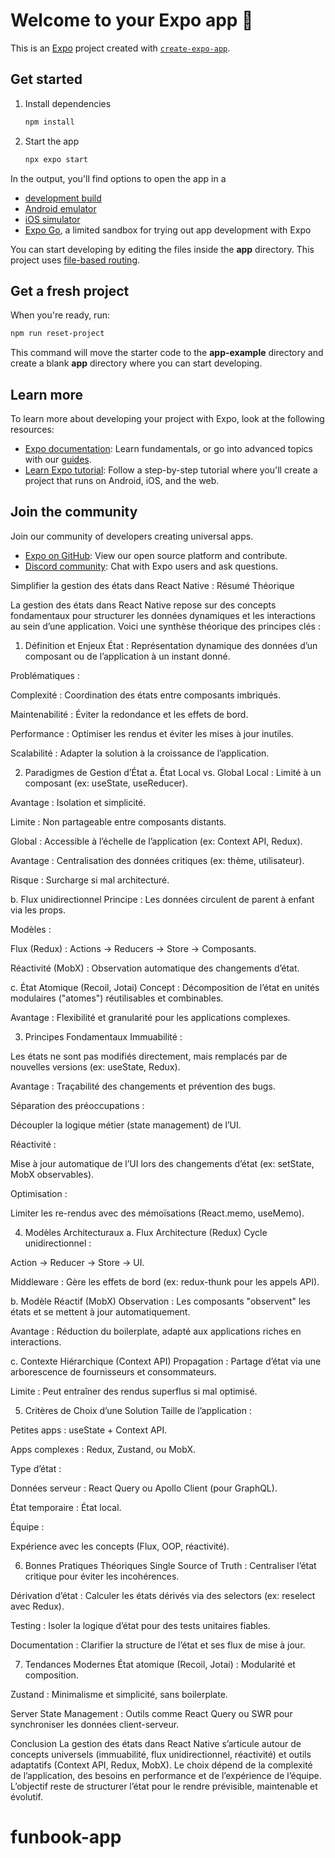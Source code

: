 # Welcome to your Expo app 👋

This is an [Expo](https://expo.dev) project created with [`create-expo-app`](https://www.npmjs.com/package/create-expo-app).

## Get started

1. Install dependencies

   ```bash
   npm install
   ```

2. Start the app

   ```bash
   npx expo start
   ```

In the output, you'll find options to open the app in a

- [development build](https://docs.expo.dev/develop/development-builds/introduction/)
- [Android emulator](https://docs.expo.dev/workflow/android-studio-emulator/)
- [iOS simulator](https://docs.expo.dev/workflow/ios-simulator/)
- [Expo Go](https://expo.dev/go), a limited sandbox for trying out app development with Expo

You can start developing by editing the files inside the **app** directory. This project uses [file-based routing](https://docs.expo.dev/router/introduction).

## Get a fresh project

When you're ready, run:

```bash
npm run reset-project
```

This command will move the starter code to the **app-example** directory and create a blank **app** directory where you can start developing.

## Learn more

To learn more about developing your project with Expo, look at the following resources:

- [Expo documentation](https://docs.expo.dev/): Learn fundamentals, or go into advanced topics with our [guides](https://docs.expo.dev/guides).
- [Learn Expo tutorial](https://docs.expo.dev/tutorial/introduction/): Follow a step-by-step tutorial where you'll create a project that runs on Android, iOS, and the web.

## Join the community

Join our community of developers creating universal apps.

- [Expo on GitHub](https://github.com/expo/expo): View our open source platform and contribute.
- [Discord community](https://chat.expo.dev): Chat with Expo users and ask questions.





Simplifier la gestion des états dans React Native : Résumé Théorique

La gestion des états dans React Native repose sur des concepts fondamentaux pour structurer les données dynamiques et les interactions au sein d’une application. Voici une synthèse théorique des principes clés :

1. Définition et Enjeux
État : Représentation dynamique des données d’un composant ou de l’application à un instant donné.

Problématiques :

Complexité : Coordination des états entre composants imbriqués.

Maintenabilité : Éviter la redondance et les effets de bord.

Performance : Optimiser les rendus et éviter les mises à jour inutiles.

Scalabilité : Adapter la solution à la croissance de l’application.

2. Paradigmes de Gestion d’État
a. État Local vs. Global
Local : Limité à un composant (ex: useState, useReducer).

Avantage : Isolation et simplicité.

Limite : Non partageable entre composants distants.

Global : Accessible à l’échelle de l’application (ex: Context API, Redux).

Avantage : Centralisation des données critiques (ex: thème, utilisateur).

Risque : Surcharge si mal architecturé.

b. Flux unidirectionnel
Principe : Les données circulent de parent à enfant via les props.

Modèles :

Flux (Redux) : Actions → Reducers → Store → Composants.

Réactivité (MobX) : Observation automatique des changements d’état.

c. État Atomique (Recoil, Jotai)
Concept : Décomposition de l’état en unités modulaires ("atomes") réutilisables et combinables.

Avantage : Flexibilité et granularité pour les applications complexes.

3. Principes Fondamentaux
Immuabilité :

Les états ne sont pas modifiés directement, mais remplacés par de nouvelles versions (ex: useState, Redux).

Avantage : Traçabilité des changements et prévention des bugs.

Séparation des préoccupations :

Découpler la logique métier (state management) de l’UI.

Réactivité :

Mise à jour automatique de l’UI lors des changements d’état (ex: setState, MobX observables).

Optimisation :

Limiter les re-rendus avec des mémoïsations (React.memo, useMemo).

4. Modèles Architecturaux
a. Flux Architecture (Redux)
Cycle unidirectionnel :

Action → Reducer → Store → UI.

Middleware : Gère les effets de bord (ex: redux-thunk pour les appels API).

b. Modèle Réactif (MobX)
Observation : Les composants "observent" les états et se mettent à jour automatiquement.

Avantage : Réduction du boilerplate, adapté aux applications riches en interactions.

c. Contexte Hiérarchique (Context API)
Propagation : Partage d’état via une arborescence de fournisseurs et consommateurs.

Limite : Peut entraîner des rendus superflus si mal optimisé.

5. Critères de Choix d’une Solution
Taille de l’application :

Petites apps : useState + Context API.

Apps complexes : Redux, Zustand, ou MobX.

Type d’état :

Données serveur : React Query ou Apollo Client (pour GraphQL).

État temporaire : État local.

Équipe :

Expérience avec les concepts (Flux, OOP, réactivité).

6. Bonnes Pratiques Théoriques
Single Source of Truth : Centraliser l’état critique pour éviter les incohérences.

Dérivation d’état : Calculer les états dérivés via des selectors (ex: reselect avec Redux).

Testing : Isoler la logique d’état pour des tests unitaires fiables.

Documentation : Clarifier la structure de l’état et ses flux de mise à jour.

7. Tendances Modernes
État atomique (Recoil, Jotai) : Modularité et composition.

Zustand : Minimalisme et simplicité, sans boilerplate.

Server State Management : Outils comme React Query ou SWR pour synchroniser les données client-serveur.

Conclusion
La gestion des états dans React Native s’articule autour de concepts universels (immuabilité, flux unidirectionnel, réactivité) et outils adaptatifs (Context API, Redux, MobX). Le choix dépend de la complexité de l’application, des besoins en performance et de l’expérience de l’équipe. L’objectif reste de structurer l’état pour le rendre prévisible, maintenable et évolutif.

# funbook-app

